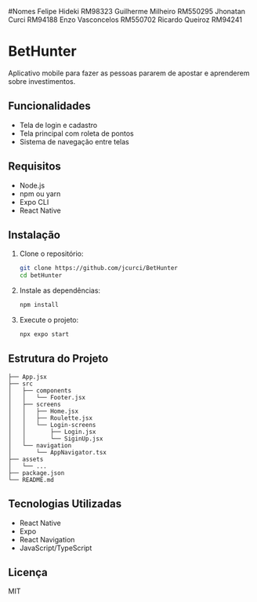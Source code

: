 #Nomes
Felipe Hideki RM98323
Guilherme Milheiro RM550295
Jhonatan Curci RM94188
Enzo Vasconcelos RM550702
Ricardo Queiroz RM94241

# BetHunter

Aplicativo mobile para fazer as pessoas pararem de apostar e aprenderem sobre investimentos.

## Funcionalidades

- Tela de login e cadastro
- Tela principal com roleta de pontos
- Sistema de navegação entre telas

## Requisitos

- Node.js
- npm ou yarn
- Expo CLI
- React Native

## Instalação

1. Clone o repositório:
   ```bash
   git clone https://github.com/jcurci/BetHunter
   cd betHunter
   ```
2. Instale as dependências:
   ```bash
   npm install
   ```
3. Execute o projeto:
   ```bash
   npx expo start
   ```

## Estrutura do Projeto

```
├── App.jsx
├── src
│   ├── components
│   │   └── Footer.jsx
│   ├── screens
│   │   ├── Home.jsx
│   │   ├── Roulette.jsx
│   │   └── Login-screens
│   │       ├── Login.jsx
│   │       └── SiginUp.jsx
│   └── navigation
│       └── AppNavigator.tsx
├── assets
│   └── ...
├── package.json
└── README.md
```

## Tecnologias Utilizadas

- React Native
- Expo
- React Navigation
- JavaScript/TypeScript

## Licença

MIT
